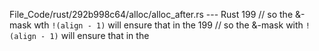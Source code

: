 File_Code/rust/292b998c64/alloc/alloc_after.rs --- Rust
199         //    so the &-mask wth `!(align - 1)` will ensure that in the                                                                                   199         //    so the &-mask with `!(align - 1)` will ensure that in the

